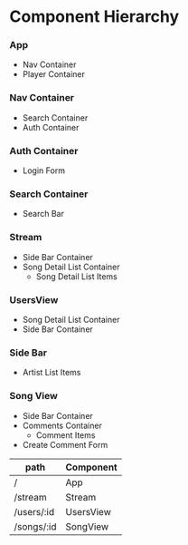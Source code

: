 # Component Hierarchy

### App

- Nav Container
- Player Container

### Nav Container

- Search Container
- Auth Container

### Auth Container

- Login Form

### Search Container

- Search Bar

### Stream

- Side Bar Container
- Song Detail List Container
  - Song Detail List Items

### UsersView

- Song Detail List Container
- Side Bar Container

### Side Bar

- Artist List Items

### Song View

- Side Bar Container
- Comments Container
  - Comment Items
- Create Comment Form

path | Component
-----|----------
/ | App
/stream | Stream
/users/:id | UsersView
/songs/:id | SongView
